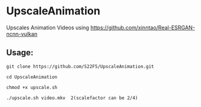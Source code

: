 # UpscaleAnimation
Upscales Animation Videos using https://github.com/xinntao/Real-ESRGAN-ncnn-vulkan

## Usage:
```git clone https://github.com/S22F5/UpscaleAnimation.git```

```cd UpscaleAnimation```

```chmod +x upscale.sh```

```./upscale.sh video.mkv  2(scalefactor can be 2/4)```
